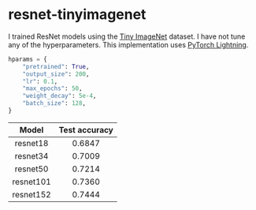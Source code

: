 # resnet-tinyimagenet

I trained ResNet models using the [Tiny ImageNet](https://www.kaggle.com/c/tiny-imagenet) dataset. I have not tune any of the hyperparameters. This implementation uses [PyTorch Lightning](https://github.com/PyTorchLightning/pytorch-lightning).

```python
hparams = {
    "pretrained": True,
    "output_size": 200,
    "lr": 0.1,
    "max_epochs": 50,
    "weight_decay": 5e-4,
    "batch_size": 128,
}
```

|   Model   | Test accuracy |
| :-------: | :-----------: |
| resnet18  |    0.6847     |
| resnet34  |    0.7009     |
| resnet50  |    0.7214     |
| resnet101 |    0.7360     |
| resnet152 |    0.7444     |
